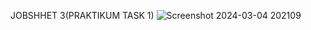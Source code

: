 JOBSHHET 3(PRAKTIKUM TASK 1)
![Screenshot 2024-03-04 202109](https://github.com/nadintaaalwaz/nadintrylearnphp/assets/160230442/a5088c68-50ab-41ea-9ff8-67c08dceb180)
